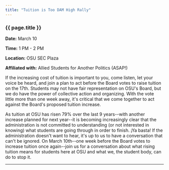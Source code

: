 ```yaml
---
title: "Tuition is Too DAM High Rally"
---
```


### {{ page.title }}

**Date:** March 10

**Time:** 1 PM - 2 PM

**Location:** OSU SEC Plaza

**Affiliated with:** Allied Students for Another Politics (ASAP!)

If the increasing cost of tuition is important to you, come listen, let your voice be heard, and join a plan to act before the Board votes to raise tuition on the 17th. Students may not have fair representation on OSU's Board, but we do have the power of collective action and organizing. With the vote little more than one week away, it's critical that we come together to act against the Board's proposed tuition increase.

As tuition at OSU has risen 79% over the last 9 years--with another increase planned for next year--it is becoming increasingly clear that the administration is not committed to understanding (or not interested in knowing) what students are going through in order to finish. ¡Ya basta! If the administration doesn't want to hear, it's up to us to have a conversation that can't be ignored. On March 10th--one week before the Board votes to increase tuition once again--join us for a conversation about what rising tuition means for students here at OSU and what we, the student body, can do to stop it.

******
